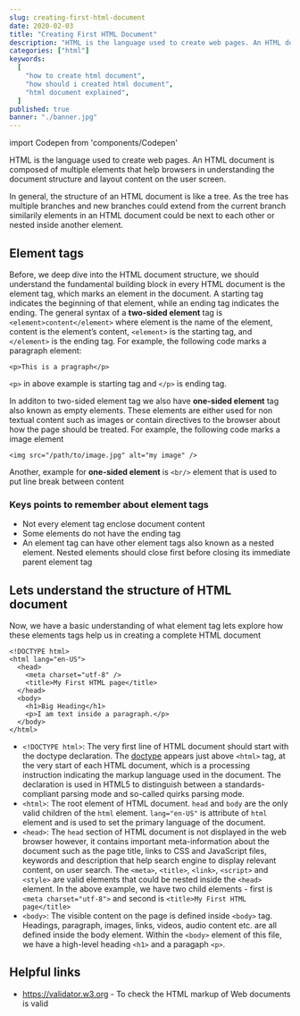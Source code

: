 ```yaml
---
slug: creating-first-html-document
date: 2020-02-03
title: "Creating First HTML Document"
description: "HTML is the language used to create web pages. An HTML document is composed of multiple elements that help browsers in understanding the document structure and layout content on the user screen."
categories: ["html"]
keywords:
  [
    "how to create html document",
    "how should i created html document",
    "html document explained",
  ]
published: true
banner: "./banner.jpg"
---
```


import Codepen from 'components/Codepen'

HTML is the language used to create web pages. An HTML document is composed of multiple elements that help browsers in understanding the document structure and layout content on the user screen.

In general, the structure of an HTML document is like a tree. As the tree has multiple branches and new branches could extend from the current branch similarily elements in an HTML document could be next to each other or nested inside another element.

## Element tags

Before, we deep dive into the HTML document structure, we should understand the fundamental building block in every HTML document is the element tag, which marks an element in the document. A starting tag indicates the beginning of that element, while an ending tag indicates the ending. The general syntax of a **two-sided element** tag is `<element>content</element>` where element is the name of the element, content is the element’s content, `<element>` is the starting tag, and `</element>` is the ending tag. For example, the following code marks a paragraph element:

```markup
<p>This is a pragraph</p>
```

`<p>` in above example is starting tag and `</p>` is ending tag.

In additon to two-sided element tag we also have **one-sided element** tag also known as empty elements. These elements are either used for non textual content such as images or contain directives to the browser about how the page should be treated. For example, the following code marks a image element

```markup
<img src="/path/to/image.jpg" alt="my image" />
```

Another, example for **one-sided element** is `<br/>` element that is used to put line break between content

<Codepen id="yLymEvP"/>

### Keys points to remember about element tags

- Not every element tag enclose document content
- Some elements do not have the ending tag
- An element tag can have other element tags also known as a nested element. Nested elements should close first before closing its immediate parent element tag

## Lets understand the structure of HTML document

Now, we have a basic understanding of what element tag lets explore how these elements tags help us in creating a complete HTML document

```markup
<!DOCTYPE html>
<html lang="en-US">
  <head>
    <meta charset="utf-8" />
    <title>My First HTML page</title>
  </head>
  <body>
    <h1>Big Heading</h1>
    <p>I am text inside a paragraph.</p>
  </body>
</html>
```

- `<!DOCTYPE html>`: The very first line of HTML document should start with the doctype declaration. The [doctype](/what-is-html-5-doctype) appears just above `<html>` tag, at the very start of each HTML document, which is a processing instruction indicating the markup language used in the document. The declaration is used in HTML5 to distinguish between a standards-compliant parsing mode and so-called quirks parsing mode.
- `<html>`: The root element of HTML document. `head` and `body` are the only valid children of the `html` element. `lang="en-US"` is attribute of `html` element and is used to set the primary language of the document.
- `<head>`: The `head` section of HTML document is not displayed in the web browser however, it contains important meta-information about the document such as the page title, links to CSS and JavaScript files, keywords and description that help search engine to display relevant content, on user search. The `<meta>`, `<title>`, `<link>`, `<script>` and `<style>` are valid elements that could be nested inside the `<head>` element. In the above example, we have two child elements - first is `<meta charset="utf-8">` and second is `<title>My First HTML page</title>`
- `<body>`: The visible content on the page is defined inside `<body>` tag. Headings, paragraph, images, links, videos, audio content etc. are all defined inside the body element. Within the `<body>` element of this file, we have a high-level heading `<h1>` and a paragaph `<p>`.

## Helpful links

- https://validator.w3.org - To check the HTML markup of Web documents is valid

